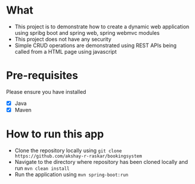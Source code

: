 # What 

- This project is to demonstrate how to create a dynamic web application using spribg boot and spring web, spring webmvc modules
- This project does not have any security
- Simple CRUD operations are demonstrated using REST APIs being called from a HTML page using javascript

# Pre-requisites
Please ensure you have installed 
- [x] Java
- [x] Maven

# How to run this app
- Clone the repository locally using `git clone https://github.com/akshay-r-raskar/bookingsystem`
- Navigate to the directory where repository has been cloned locally and run `mvn clean install`
- Run the application using `mvn spring-boot:run`
